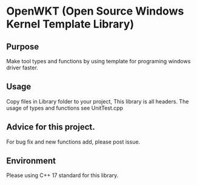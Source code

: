 # OpenWKT (Open Source Windows Kernel Template Library)
## Purpose
Make tool types and functions by using template for programing windows driver faster.
## Usage
Copy files in Library folder to your project, This library is all headers.
The usage of types and functions see UnitTest.cpp
## Advice for this project.
For bug fix and new functions add, please post issue.
## Environment
Please using C++ 17 standard for this library.